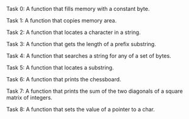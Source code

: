 Task 0: A function that fills memory with a constant byte.

Task 1: A function that copies memory area.

Task 2: A function that locates a character in a string.

Task 3: A function that gets the length of a prefix substring.

Task 4: A function that searches a string for any of a set of bytes.

Task 5: A function that locates a substring.

Task 6: A function that prints the chessboard.

Task 7: A function that prints the sum of the two diagonals of a square matrix of integers.

Task 8: A function that sets the value of a pointer to a char.
